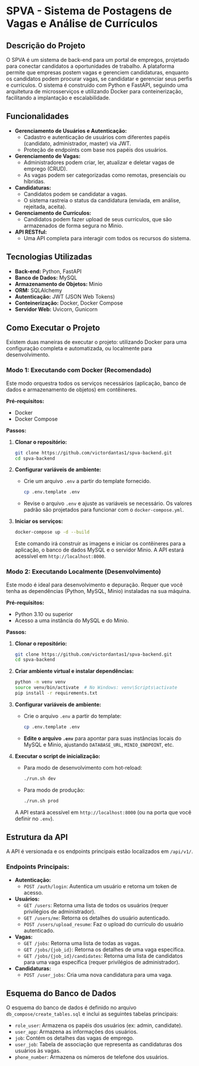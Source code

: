 # SPVA - Sistema de Postagens de Vagas e Análise de Currículos

## Descrição do Projeto

O SPVA é um sistema de back-end para um portal de empregos, projetado para conectar candidatos a oportunidades de trabalho. A plataforma permite que empresas postem vagas e gerenciem candidaturas, enquanto os candidatos podem procurar vagas, se candidatar e gerenciar seus perfis e currículos. O sistema é construído com Python e FastAPI, seguindo uma arquitetura de microsserviços e utilizando Docker para conteinerização, facilitando a implantação e escalabilidade.

## Funcionalidades

  - **Gerenciamento de Usuários e Autenticação:**
      - Cadastro e autenticação de usuários com diferentes papéis (candidato, administrador, master) via JWT.
      - Proteção de endpoints com base nos papéis dos usuários.
  - **Gerenciamento de Vagas:**
      - Administradores podem criar, ler, atualizar e deletar vagas de emprego (CRUD).
      - As vagas podem ser categorizadas como remotas, presenciais ou híbridas.
  - **Candidaturas:**
      - Candidatos podem se candidatar a vagas.
      - O sistema rastreia o status da candidatura (enviada, em análise, rejeitada, aceita).
  - **Gerenciamento de Currículos:**
      - Candidatos podem fazer upload de seus currículos, que são armazenados de forma segura no Minio.
  - **API RESTful:**
      - Uma API completa para interagir com todos os recursos do sistema.

## Tecnologias Utilizadas

  - **Back-end:** Python, FastAPI
  - **Banco de Dados:** MySQL
  - **Armazenamento de Objetos:** Minio
  - **ORM:** SQLAlchemy
  - **Autenticação:** JWT (JSON Web Tokens)
  - **Conteinerização:** Docker, Docker Compose
  - **Servidor Web:** Uvicorn, Gunicorn

## Como Executar o Projeto

Existem duas maneiras de executar o projeto: utilizando Docker para uma configuração completa e automatizada, ou localmente para desenvolvimento.

### Modo 1: Executando com Docker (Recomendado)

Este modo orquestra todos os serviços necessários (aplicação, banco de dados e armazenamento de objetos) em contêineres.

**Pré-requisitos:**

  - Docker
  - Docker Compose

**Passos:**

1.  **Clonar o repositório:**

    ```bash
    git clone https://github.com/victordantas1/spva-backend.git
    cd spva-backend
    ```

2.  **Configurar variáveis de ambiente:**

      - Crie um arquivo `.env` a partir do template fornecido.
        ```bash
        cp .env.template .env
        ```
      - Revise o arquivo `.env` e ajuste as variáveis se necessário. Os valores padrão são projetados para funcionar com o `docker-compose.yml`.

3.  **Iniciar os serviços:**

    ```bash
    docker-compose up -d --build
    ```

    Este comando irá construir as imagens e iniciar os contêineres para a aplicação, o banco de dados MySQL e o servidor Minio. A API estará acessível em `http://localhost:8000`.

### Modo 2: Executando Localmente (Desenvolvimento)

Este modo é ideal para desenvolvimento e depuração. Requer que você tenha as dependências (Python, MySQL, Minio) instaladas na sua máquina.

**Pré-requisitos:**

  - Python 3.10 ou superior
  - Acesso a uma instância do MySQL e do Minio.

**Passos:**

1.  **Clonar o repositório:**

    ```bash
    git clone https://github.com/victordantas1/spva-backend.git
    cd spva-backend
    ```

2.  **Criar ambiente virtual e instalar dependências:**

    ```bash
    python -m venv venv
    source venv/bin/activate  # No Windows: venv\Scripts\activate
    pip install -r requirements.txt
    ```

3.  **Configurar variáveis de ambiente:**

      - Crie o arquivo `.env` a partir do template:
        ```bash
        cp .env.template .env
        ```
      - **Edite o arquivo `.env`** para apontar para suas instâncias locais do MySQL e Minio, ajustando `DATABASE_URL`, `MINIO_ENDPOINT`, etc.

4.  **Executar o script de inicialização:**

      - Para modo de desenvolvimento com hot-reload:
        ```bash
        ./run.sh dev
        ```
      - Para modo de produção:
        ```bash
        ./run.sh prod
        ```

    A API estará acessível em `http://localhost:8000` (ou na porta que você definir no `.env`).

## Estrutura da API

A API é versionada e os endpoints principais estão localizados em `/api/v1/`.

### Endpoints Principais:

  - **Autenticação:**
      - `POST /auth/login`: Autentica um usuário e retorna um token de acesso.
  - **Usuários:**
      - `GET /users`: Retorna uma lista de todos os usuários (requer privilégios de administrador).
      - `GET /users/me`: Retorna os detalhes do usuário autenticado.
      - `POST /users/upload_resume`: Faz o upload do currículo do usuário autenticado.
  - **Vagas:**
      - `GET /jobs`: Retorna uma lista de todas as vagas.
      - `GET /jobs/{job_id}`: Retorna os detalhes de uma vaga específica.
      - `GET /jobs/{job_id}/candidates`: Retorna uma lista de candidatos para uma vaga específica (requer privilégios de administrador).
  - **Candidaturas:**
      - `POST /user_jobs`: Cria uma nova candidatura para uma vaga.

## Esquema do Banco de Dados

O esquema do banco de dados é definido no arquivo `db_compose/create_tables.sql` e inclui as seguintes tabelas principais:

  - `role_user`: Armazena os papéis dos usuários (ex: admin, candidate).
  - `user_app`: Armazena as informações dos usuários.
  - `job`: Contém os detalhes das vagas de emprego.
  - `user_job`: Tabela de associação que representa as candidaturas dos usuários às vagas.
  - `phone_number`: Armazena os números de telefone dos usuários.